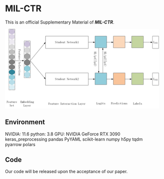 # MIL-CTR

This is an official Supplementary Material of ***MIL-CTR***.

![Overview Framework](./MIL-CTR.png)

## Environment
NVIDIA: 11.6
python: 3.8
GPU: NVIDIA GeForce RTX 3090
keras_preprocessing
pandas
PyYAML
scikit-learn
numpy
h5py
tqdm
pyarrow
polars

## Code
Our code will be released upon the acceptance of our paper.

